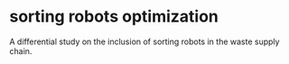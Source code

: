# sorting robots optimization
 A differential study on the inclusion of sorting robots  in the waste supply chain.
